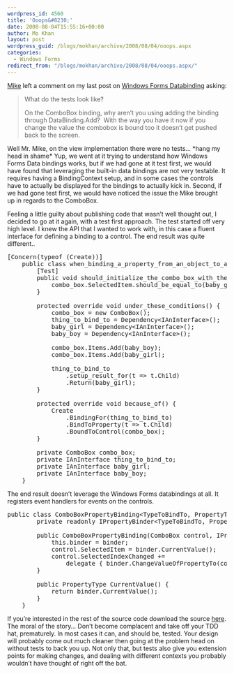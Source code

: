 ```yaml
---
wordpress_id: 4560
title: 'Ooops&#8230;'
date: 2008-08-04T15:55:16+00:00
author: Mo Khan
layout: post
wordpress_guid: /blogs/mokhan/archive/2008/08/04/ooops.aspx
categories:
  - Windows Forms
redirect_from: "/blogs/mokhan/archive/2008/08/04/ooops.aspx/"
---
```

[Mike](http://mrlasseter.blogspot.com/) left a comment on my last post on [Windows Forms Databinding](https://lostechies.com/blogs/mokhan/archive/2008/08/02/windows-forms-data-binding.aspx) asking:

> What do the tests look like?
> 
> On the ComboBox binding, why aren&#8217;t you using adding the binding through DataBinding.Add?&#160; With the way you have it now if you change the value the combobox is bound too it doesn&#8217;t get pushed back to the screen.

Well Mr. Mike, on the view implementation there were no tests&#8230; \*hang my head in shame\* Yup, we went at it trying to understand how Windows Forms Data bindings works, but if we had gone at it test first, we would have found that leveraging the built-in data bindings are not very testable. It requires having a BindingContext setup, and in some cases the controls have to actually be displayed for the bindings to actually kick in. Second, if we had gone test first, we would have noticed the issue the Mike brought up in regards to the ComboBox.

Feeling a little guilty about publishing code that wasn&#8217;t well thought out, I decided to go at it again, with a test first approach. The test started off very high level. I knew the API that I wanted to work with, in this case a fluent interface for defining a binding to a control. The end result was quite different..

<pre>[<span>Concern</span>(<span>typeof</span> (<span>Create</span>))]
    <span>public</span> <span>class</span> <span>when_binding_a_property_from_an_object_to_a_combo_box</span> : <span>context_spec</span> {
        [<span>Test</span>]
        <span>public</span> <span>void</span> should_initialize_the_combo_box_with_the_current_value_of_the_property() {
            combo_box.SelectedItem.should_be_equal_to(baby_girl);
        }

        <span>protected</span> <span>override</span> <span>void</span> under_these_conditions() {
            combo_box = <span>new</span> <span>ComboBox</span>();
            thing_to_bind_to = Dependency&lt;<span>IAnInterface</span>&gt;();
            baby_girl = Dependency&lt;<span>IAnInterface</span>&gt;();
            baby_boy = Dependency&lt;<span>IAnInterface</span>&gt;();

            combo_box.Items.Add(baby_boy);
            combo_box.Items.Add(baby_girl);

            thing_to_bind_to
                .setup_result_for(t =&gt; t.Child)
                .Return(baby_girl);
        }

        <span>protected</span> <span>override</span> <span>void</span> because_of() {
            <span>Create
</span>                .BindingFor(thing_to_bind_to)
                .BindToProperty(t =&gt; t.Child)
                .BoundToControl(combo_box);
        }

        <span>private</span> <span>ComboBox</span> combo_box;
        <span>private</span> <span>IAnInterface</span> thing_to_bind_to;
        <span>private</span> <span>IAnInterface</span> baby_girl;
        <span>private</span> <span>IAnInterface</span> baby_boy;
    }</pre>

The end result doesn&#8217;t leverage the Windows Forms databindings at all. It registers event handlers for events on the controls.

<pre><span>public</span> <span>class</span> <span>ComboBoxPropertyBinding</span>&lt;TypeToBindTo, PropertyType&gt; : <span>IPropertyBinding</span>&lt;PropertyType&gt; {
        <span>private</span> <span>readonly</span> <span>IPropertyBinder</span>&lt;TypeToBindTo, PropertyType&gt; binder;

        <span>public</span> ComboBoxPropertyBinding(<span>ComboBox</span> control, <span>IPropertyBinder</span>&lt;TypeToBindTo, PropertyType&gt; binder) {
            <span>this</span>.binder = binder;
            control.SelectedItem = binder.CurrentValue();
            control.SelectedIndexChanged +=
                <span>delegate</span> { binder.ChangeValueOfPropertyTo(control.SelectedItem.ConvertedTo&lt;PropertyType&gt;()); };
        }

        <span>public</span> PropertyType CurrentValue() {
            <span>return</span> binder.CurrentValue();
        }
    }</pre>

[](http://11011.net/software/vspaste)

If you&#8217;re interested in the rest of the source code download the source [here](http://mokhan.ca/blog/content/binary/notepad.net.2008.08.03.zip). The moral of the story&#8230; Don&#8217;t become complacent and take off your TDD hat, prematurely. In most cases it can, and should be, tested. Your design will probably come out much cleaner then going at the problem head on without tests to back you up. Not only that, but tests also give you extension points for making changes, and dealing with different contexts you probably wouldn&#8217;t have thought of right off the bat.